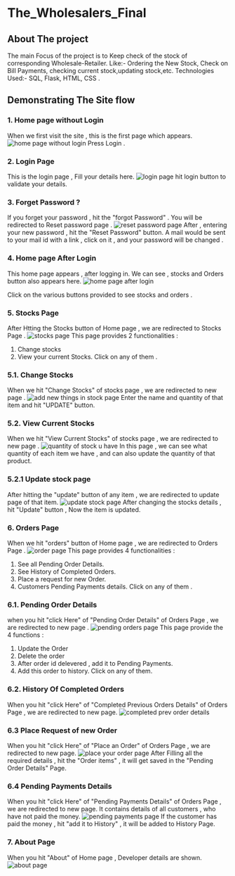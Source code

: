 # The_Wholesalers_Final
 
## About The project
The main Focus of the project is to Keep check of the stock of corresponding Wholesale-Retailer. Like:- Ordering the New Stock, Check on Bill Payments, checking current stock,updating stock,etc.
Technologies Used:- SQL, Flask, HTML, CSS .

## Demonstrating The Site flow

### 1. Home page without Login
When we first visit the site , this is the first page which appears.
![home page without login](https://github.com/sjatin050/The_Wholesalers_Final/assets/63118687/dcaa6d10-915a-4a09-adeb-b4e0e8c7ae20)
Press Login .

### 2. Login Page 
This is the login page , Fill your details here.
![login page](https://github.com/sjatin050/The_Wholesalers_Final/assets/63118687/3d311e7a-655e-4cdb-8736-b7012e9585b8)
hit login button to validate your details.

### 3. Forget Password ?
If you forget your password , hit the "forgot Password" . You will be redirected to Reset password page .
 ![reset password page](https://github.com/sjatin050/The_Wholesalers_Final/assets/63118687/db270ea4-c847-467a-bd0d-4d19ad2cf33e)
After , entering your new password , hit the "Reset Password" button.
A mail would be sent to your mail id with a link , click on it , and your password will be changed .

### 4. Home page After Login
This home page appears , after logging in.
We can see , stocks and Orders button also appears here.
![home page after login](https://github.com/sjatin050/The_Wholesalers_Final/assets/63118687/30929ee7-9017-4070-b666-49a9396a9f11)

Click on the various buttons provided to see stocks and orders .

### 5. Stocks Page 
After Htting the Stocks button of Home page , we are redirected to Stocks Page .
![stocks page](https://github.com/sjatin050/The_Wholesalers_Final/assets/63118687/0a1677df-0480-426d-a550-dc333405284c)
This page provides 2 functionalities :
1. Change stocks
2. View your current Stocks.
Click on any of them .

### 5.1. Change Stocks 
When we hit "Change Stocks" of stocks page , we are redirected to new page .
![add new things in stock page](https://github.com/sjatin050/The_Wholesalers_Final/assets/63118687/9848e1c6-416a-4fd4-b1ed-e26ed12c8269)
Enter the name and quantity of that item and hit "UPDATE" button.

### 5.2. View Current Stocks 
When we hit "View Current Stocks" of stocks page  , we are redirected to new page .
![quantity of stock u have](https://github.com/sjatin050/The_Wholesalers_Final/assets/63118687/4a815fdf-c1f6-45fb-9c70-7a8d4df4a8a3)
In this page , we can see what quantity of each item we have , and can also update the quantity of that product.

### 5.2.1 Update stock page
After hitting the "update" button of any item , we are redirected to update page of that item.
![update stock page](https://github.com/sjatin050/The_Wholesalers_Final/assets/63118687/9c0d5c7f-ccd3-4567-93ef-b4cbe27f8cb8)
After changing the stocks details , hit "Update" button , Now the item is updated. 

### 6. Orders Page
When we hit "orders" button of Home page , we are redirected to Orders Page .
![order page](https://github.com/sjatin050/The_Wholesalers_Final/assets/63118687/84cfd3f0-5dbc-445e-a3ae-8a45f5269a61)
This page provides 4 functionalities :
1. See all Pending Order Details.
2. See History of Completed Orders.
3. Place a request for new Order.
4. Customers Pending Payments details.
Click on any of them .

### 6.1. Pending Order Details
when you hit "click Here" of "Pending Order Details" of Orders Page , we are redirected to new page .
![pending orders page](https://github.com/sjatin050/The_Wholesalers_Final/assets/63118687/c4e05e1a-fdb6-413b-bb85-f0a9ae901537)
This page provide the 4 functions :
1. Update the Order
2. Delete the order
3. After order id delevered , add it to Pending Payments.
4. Add this order to history.
Click on any of them.

### 6.2. History Of Completed Orders
When you hit "click Here" of "Completed Previous Orders Details" of Orders Page , we are redirected to new page.
![completed prev order details](https://github.com/sjatin050/The_Wholesalers_Final/assets/63118687/b0d52898-9755-4411-bfe6-b67b91a033ba)

### 6.3 Place Request of new Order
When you hit "click Here" of "Place an Order" of Orders Page , we are redirected to new page.
![place your order page](https://github.com/sjatin050/The_Wholesalers_Final/assets/63118687/9e0f582a-0f05-4eb0-8d1d-9d2fd15f474d)
After Filling all the required details , hit the "Order items" , it will get saved in the "Pending Order Details" Page.

### 6.4 Pending Payments Details 
When you hit "click Here" of "Pending Payments Details" of Orders Page , we are redirected to new page.
It contains details of all customers , who have not paid the money.
![pending payments page](https://github.com/sjatin050/The_Wholesalers_Final/assets/63118687/f185b3b7-e9ac-425f-87e7-74879df68397)
If the customer has paid the money , hit "add it to History" , it will be added to History Page.

### 7. About Page 
When you hit "About" of Home page , Developer details are shown.
![about page](https://github.com/sjatin050/The_Wholesalers_Final/assets/63118687/bf2edcf6-2d50-42c1-a2ca-b0587a5fcc76)
